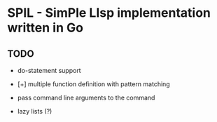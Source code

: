 # SPIL - SimPle LIsp implementation written in Go

## TODO

- do-statement support

- [+] multiple function definition with pattern matching

- pass command line arguments to the command

- lazy lists (?)
